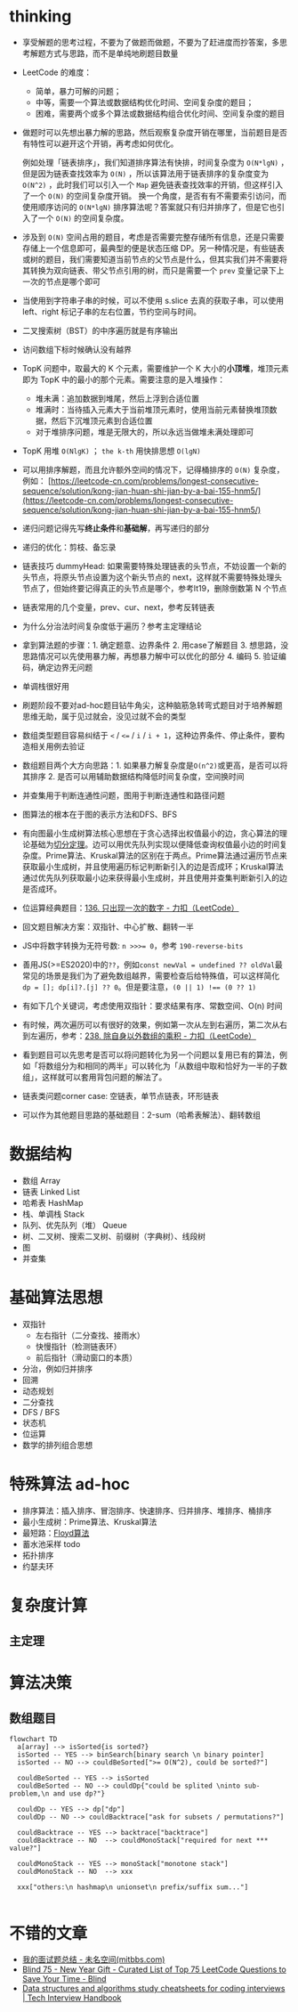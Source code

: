 # thinking

- 享受解题的思考过程，不要为了做题而做题，不要为了赶进度而抄答案，多思考解题方式与思路，而不是单纯地刷题目数量

- LeetCode 的难度：
  - 简单，暴力可解的问题；
  - 中等，需要一个算法或数据结构优化时间、空间复杂度的题目；
  - 困难，需要两个或多个算法或数据结构组合优化时间、空间复杂度的题目

- 做题时可以先想出暴力解的思路，然后观察复杂度开销在哪里，当前题目是否有特性可以避开这个开销，再考虑如何优化。

  例如处理「链表排序」，我们知道排序算法有快排，时间复杂度为 `O(N*lgN)` ，但是因为链表查找效率为 `O(N)` ，所以该算法用于链表排序的复杂度变为 `O(N^2)` ，此时我们可以引入一个 `Map` 避免链表查找效率的开销，但这样引入了一个 `O(N)` 的空间复杂度开销。
  换一个角度，是否有有不需要索引访问，而使用顺序访问的 `O(N*lgN)` 排序算法呢？答案就只有归并排序了，但是它也引入了一个 `O(N)` 的空间复杂度。

- 涉及到 `O(N)` 空间占用的题目，考虑是否需要完整存储所有信息，还是只需要存储上一个信息即可，最典型的便是状态压缩 DP。另一种情况是，有些链表或树的题目，我们需要知道当前节点的父节点是什么，但其实我们并不需要将其转换为双向链表、带父节点引用的树，而只是需要一个 `prev` 变量记录下上一次的节点是哪个即可

- 当使用到字符串子串的时候，可以不使用 s.slice 去真的获取子串，可以使用 left、right 标记子串的左右位置，节约空间与时间。

- 二叉搜索树（BST）的中序遍历就是有序输出

- 访问数组下标时候确认没有越界

- TopK 问题中，取最大的 K 个元素，需要维护一个 K 大小的**小顶堆**，堆顶元素即为 TopK 中的最小的那个元素。需要注意的是入堆操作：
  - 堆未满：追加数据到堆尾，然后上浮到合适位置
  - 堆满时：当待插入元素大于当前堆顶元素时，使用当前元素替换堆顶数据，然后下沉堆顶元素到合适位置
  - 对于堆排序问题，堆是无限大的，所以永远当做堆未满处理即可

- TopK 用堆 `O(NlgK)` ； `the k-th` 用快排思想 `O(lgN)`

- 可以用排序解题，而且允许额外空间的情况下，记得桶排序的 `O(N)` 复杂度，例如： [https://leetcode-cn.com/problems/longest-consecutive-sequence/solution/kong-jian-huan-shi-jian-by-a-bai-155-hnm5/](https://leetcode-cn.com/problems/longest-consecutive-sequence/solution/kong-jian-huan-shi-jian-by-a-bai-155-hnm5/)

- 递归问题记得先写**终止条件**和**基础解**，再写递归的部分

- 递归的优化：剪枝、备忘录

- 链表技巧 dummyHead: 如果需要特殊处理链表的头节点，不妨设置一个新的头节点，将原头节点设置为这个新头节点的 next，这样就不需要特殊处理头节点了，但始终要记得真正的头节点是哪个，参考lt19，删除倒数第 N 个节点

- 链表常用的几个变量，prev、cur、next，参考反转链表

- 为什么分治法时间复杂度低于遍历？参考主定理结论

- 拿到算法题的步骤：1. 确定题意、边界条件 2. 用case了解题目 3. 想思路，没思路情况可以先使用暴力解，再想暴力解中可以优化的部分 4. 编码 5. 验证编码，确定边界无问题

- 单调栈很好用

- 刷题阶段不要对ad-hoc题目钻牛角尖，这种脑筋急转弯式题目对于培养解题思维无助，属于见过就会，没见过就不会的类型

- 数组类型题目容易纠结于 `<` / `<=` / `i` / `i + 1`，这种边界条件、停止条件，要构造相关用例去验证

- 数组题目两个大方向思路：1. 如果暴力解复杂度是`O(n^2)`或更高，是否可以将其排序 2. 是否可以用辅助数据结构降低时间复杂度，空间换时间

- 并查集用于判断连通性问题，图用于判断连通性和路径问题

- 图算法的根本在于图的表示方法和DFS、BFS

- 有向图最小生成树算法核心思想在于贪心选择出权值最小的边，贪心算法的理论基础为[切分定理](https://www.cnblogs.com/xiehongfeng100/p/4489711.html)。边可以用优先队列实现以便降低查询权值最小边的时间复杂度。Prime算法、Kruskal算法的区别在于两点。Prime算法通过遍历节点来获取最小生成树，并且使用遍历标记判断新引入的边是否成环；Kruskal算法通过优先队列获取最小边来获得最小生成树，并且使用并查集判断新引入的边是否成环。

- 位运算经典题目：[136. 只出现一次的数字 - 力扣（LeetCode）](https://leetcode.cn/problems/single-number/)

- 回文题目解决方案：双指针、中心扩散、翻转一半

- JS中将数字转换为无符号数: `n >>>= 0`，参考 `190-reverse-bits`

- 善用JS(>=ES2020)中的`??`，例如`const newVal = undefined ?? oldVal`最常见的场景是我们为了避免数组越界，需要检查后给特殊值，可以这样简化 `dp = []; dp[i]?.[j] ?? 0`。但是要注意，`(0 || 1) !== (0 ?? 1)` 

- 有如下几个关键词，考虑使用双指针：要求结果有序、常数空间、O(n) 时间

- 有时候，两次遍历可以有很好的效果，例如第一次从左到右遍历，第二次从右到左遍历，参考：[238. 除自身以外数组的乘积 - 力扣（LeetCode）](https://leetcode.cn/problems/product-of-array-except-self/)

- 看到题目可以先思考是否可以将问题转化为另一个问题以复用已有的算法，例如「将数组分为和相同的两半」可以转化为「从数组中取和恰好为一半的子数组」，这样就可以套用背包问题的解法了。

- 链表类问题corner case: 空链表，单节点链表，环形链表

- 可以作为其他题目思路的基础题目：2-sum（哈希表解法）、翻转数组

# 数据结构

- 数组 Array
- 链表 Linked List
- 哈希表 HashMap
- 栈、单调栈 Stack
- 队列、优先队列（堆） Queue
- 树、二叉树、搜索二叉树、前缀树（字典树）、线段树
- 图
- 并查集

# 基础算法思想

- 双指针
  - 左右指针（二分查找、接雨水）
  - 快慢指针（检测链表环）
  - 前后指针（滑动窗口的本质）
- 分治，例如归并排序
- 回溯
- 动态规划
- 二分查找
- DFS / BFS
- 状态机
- 位运算
- 数学的排列组合思想

# 特殊算法 ad-hoc

- 排序算法：插入排序、冒泡排序、快速排序、归并排序、堆排序、桶排序
- 最小生成树：Prime算法、Kruskal算法
- 最短路：[Floyd算法](https://zhuanlan.zhihu.com/p/72248451)
- 蓄水池采样 todo
- 拓扑排序
- 约瑟夫环

# 复杂度计算

## 主定理

# 算法决策

## 数组题目

```mermaid
flowchart TD
  a[array] --> isSorted{is sorted?}
  isSorted -- YES --> binSearch[binary search \n binary pointer]
  isSorted -- NO --> couldBeSorted[">= O(N^2), could be sorted?"]
  
  couldBeSorted -- YES --> isSorted
  couldBeSorted -- NO --> couldDp{"could be splited \ninto sub-problem,\n and use dp?"}
  
  couldDp -- YES --> dp["dp"]
  couldDp -- NO --> couldBacktrace["ask for subsets / permutations?"]
  
  couldBacktrace -- YES --> backtrace["backtrace"]
  couldBacktrace -- NO  --> couldMonoStack["required for next *** value?"]
  
  couldMonoStack -- YES --> monoStack["monotone stack"]
  couldMonoStack -- NO  --> xxx
  
  xxx["others:\n hashmap\n unionset\n prefix/suffix sum..."]
  
```

# 不错的文章

- [我的面试题总结 - 未名空间(mitbbs.com)](http://www.mitbbs.co.nz/article_t/JobHunting/32564237.html)
- [Blind 75 - New Year Gift - Curated List of Top 75 LeetCode Questions to Save Your Time - Blind](https://www.teamblind.com/post/New-Year-Gift---Curated-List-of-Top-75-LeetCode-Questions-to-Save-Your-Time-OaM1orEU)
- [Data structures and algorithms study cheatsheets for coding interviews | Tech Interview Handbook](https://www.techinterviewhandbook.org/algorithms/study-cheatsheet/)